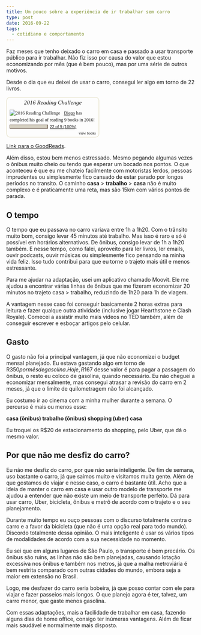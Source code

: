 ```yaml
---
title: Um pouco sobre a experiência de ir trabalhar sem carro
type: post
date: 2016-09-22
tags:
  - cotidiano e comportamento
---
```


Faz meses que tenho deixado o carro em casa e passado a usar transporte público para ir trabalhar. Não fiz isso por causa do valor que estou economizando por mês (que é bem pouco), mas por uma série de outros motivos.

Desde o dia que eu deixei de usar o carro, consegui ler algo em torno de 22 livros. 


<div id="gr_challenge_3890" style="border: 2px solid #EBE8D5; border-radius:10px; padding: 0px 7px 0px 7px; max-width:230px; min-height: 100px">
  <div id="gr_challenge_progress_body_3890" style="font-size: 12px; font-family: georgia,serif;line-height: 18px">
    <h3 style="margin: 4px 0 10px; font-weight: normal; text-align: center">
      <a style="text-decoration: none; font-family:georgia,serif;font-style:italic; font-size: 1.1em" href="https://www.goodreads.com/challenges/3890-2016-reading-challenge">2016 Reading Challenge</a>
    </h3>
        <div class="challengePic">
          <a href="https://www.goodreads.com/challenges/3890-2016-reading-challenge"><img alt="2016 Reading Challenge" style="float:left; margin-right: 10px; border: 0 none" src="https://d2arxad8u2l0g7.cloudfront.net/challenges/1451432479p2/3890.jpg" /></a>
        </div>
      <div>
        <a href="https://www.goodreads.com/user/show/50891723-diego-eis">Diego</a> has
            completed his goal of reading
            9 books in
            2016!
      </div>
      <div style="width: 100px; margin: 4px 5px 5px 0; float: left; border: 1px solid #382110; height: 8px; overflow: hidden; background-color: #FFF">
        <div style="width: 100%; background-color: #D7D2C4; float: left"><span style="visibility:hidden">hide</span></div>
      </div>
      <div style="font-family: arial, verdana, helvetica, sans-serif;font-size:90%">
        <a href="https://www.goodreads.com/user_challenges/3877191">22 of 9 (100%)</a>
      </div>
        <div style="text-align: right;">
          <a style="text-decoration: none; font-size: 10px;" href="https://www.goodreads.com/user_challenges/3877191">view books</a>
        </div>
  </div>
  <script src="https://www.goodreads.com/user_challenges/widget/50891723-diego-eis?challenge_id=3890&v=2"></script>
</div>


[Link para o GoodReads](https://www.goodreads.com/user_challenges/3877191).

Além disso, estou bem menos estressado. Mesmo pegando algumas vezes o ônibus muito cheio ou tendo que esperar um bocado nos pontos. O que aconteceu é que eu me chateio facilmente com motoristas lerdos, pessoas imprudentes ou simplesmente fico cansado de estar parado por longos períodos no transito. O caminho **casa** > **trabalho** > **casa** não é muito complexo e é praticamente uma reta, mas são 15km com vários pontos de parada.

## O tempo
O tempo que eu passava no carro variava entre 1h a 1h20. Com o trânsito muito bom, consigo levar 45 minutos até trabalho. Mas isso é raro e só é possível em horários alternativos. De ônibus, consigo levar de 1h a 1h20 também. E nesse tempo, como falei, aproveito para ler livros, ler emails, ouvir podcasts, ouvir músicas ou simplesmente fico pensando na minha vida feliz. Isso tudo contribui para que eu torne o trajeto mais útil e menos estressante.

Para me ajudar na adaptação, usei um aplicativo chamado Moovit. Ele me ajudou a encontrar várias linhas de ônibus que me fizeram economizar 20 minutos no trajeto casa > trabalho, reduzindo de 1h20 para 1h de viagem.

A vantagem nesse caso foi conseguir basicamente 2 horas extras para leitura e fazer qualque outra atividade (inclusive jogar Hearthstone e Clash Royale). Comecei a assistir muito mais vídeos no TED também, além de conseguir escrever e esboçar artigos pelo celular. 

## Gasto
O gasto não foi a principal vantagem, já que não economizei o budget mensal planejado. Eu estava gastando algo em torno de R$350 por mês de gasolina. Hoje, R$167 desse valor é para pagar a passagem do ônibus, o resto eu coloco de gasolina, quando necessário. Eu não cheguei a economizar mensalmente, mas consegui atrasar a revisão do carro em 2 meses, já que o limite de quilometragem não foi alcançado.

Eu costumo ir ao cinema com a minha mulher durante a semana. O percurso é mais ou menos esse:

**casa (ônibus) trabalho (ônibus) shopping (uber) casa**

Eu troquei os R$20 de estacionamento do shopping, pelo Uber, que dá o mesmo valor. 

## Por que não me desfiz do carro?
Eu não me desfiz do carro, por que não seria inteligente. De fim de semana, uso bastante o carro, já que saimos muito e visitamos muita gente. Além de que gostamos de viajar e nesse caso, o carro é bastante útil. Acho que a ideia de manter o carro em casa e usar outro modelo de transporte me ajudou a entender que não existe um meio de transporte perfeito. Dá para usar carro, Uber, bicicleta, ônibus e metrô de acordo com o trajeto e o seu planejamento.

Durante muito tempo eu ouço pessoas com o discurso totalmente contra o carro e a favor da bicicleta (que não é uma opção real para todo mundo). Discordo totalmente dessa opinião. O mais inteligente é usar os vários tipos de modalidades de acordo com a sua necessidade no momento.

Eu sei que em alguns lugares de São Paulo, o transporte é bem precário. Os ônibus são ruins, as linhas não são bem planejadas, causando lotação excessiva nos ônibus e também nos metros, já que a malha metroviária é bem restrita comparado com outras cidades do mundo, embora seja a maior em extensão no Brasil.

Logo, me desfazer do carro seria bobeira, já que posso contar com ele para viajar e fazer passeios mais longos. O que planejo agora é ter, talvez, um carro menor, que gaste menos gasolina.

Com essas adaptações, mais a facilidade de trabalhar em casa, fazendo alguns dias de home office, consigo ter inúmeras vantagens. Além de ficar mais saudável e normalmente mais disposto.